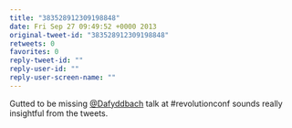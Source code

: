 ```yaml
---
title: "383528912309198848"
date: Fri Sep 27 09:49:52 +0000 2013
original-tweet-id: "383528912309198848"
retweets: 0
favorites: 0
reply-tweet-id: ""
reply-user-id: ""
reply-user-screen-name: ""
---
```

Gutted to be missing <a href="https://twitter.com/Dafyddbach">@Dafyddbach</a> talk at #revolutionconf sounds really insightful from the tweets.
